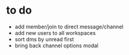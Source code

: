 # to do
- add member/join to direct message/channel
- add new users to all workspaces
- sort dms by unread first
- bring back channel options modal